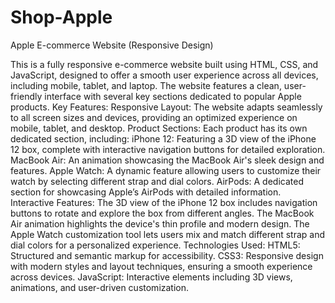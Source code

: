 # Shop-Apple
Apple E-commerce Website (Responsive Design)

This is a fully responsive e-commerce website built using HTML, CSS, and JavaScript, designed to offer a smooth user experience across all devices, including mobile, tablet, and laptop. The website features a clean, user-friendly interface with several key sections dedicated to popular Apple products.
Key Features:
Responsive Layout: The website adapts seamlessly to all screen sizes and devices, providing an optimized experience on mobile, tablet, and desktop.
Product Sections: Each product has its own dedicated section, including:
iPhone 12: Featuring a 3D view of the iPhone 12 box, complete with interactive navigation buttons for detailed exploration.
MacBook Air: An animation showcasing the MacBook Air's sleek design and features.
Apple Watch: A dynamic feature allowing users to customize their watch by selecting different strap and dial colors.
AirPods: A dedicated section for showcasing Apple’s AirPods with detailed information.
Interactive Features:
The 3D view of the iPhone 12 box includes navigation buttons to rotate and explore the box from different angles.
The MacBook Air animation highlights the device's thin profile and modern design.
The Apple Watch customization tool lets users mix and match different strap and dial colors for a personalized experience.
Technologies Used:
HTML5: Structured and semantic markup for accessibility.
CSS3: Responsive design with modern styles and layout techniques, ensuring a smooth experience across devices.
JavaScript: Interactive elements including 3D views, animations, and user-driven customization.
